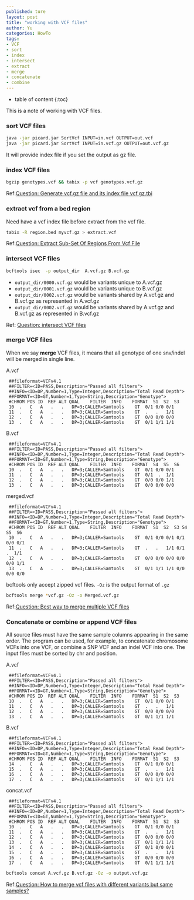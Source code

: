 ```yaml
---
published: ture
layout: post
title: "working with VCF files"
author: Yu
categories: HowTo
tags:
- VCF
- sort
- index
- intersect
- extract
- merge
- concatenate
- combine
---
```


* table of content
{:toc}  


This is a note of working with VCF files.


### sort VCF files

```bash
java -jar picard.jar SortVcf INPUT=in.vcf OUTPUT=out.vcf
java -jar picard.jar SortVcf INPUT=in.vcf.gz OUTPUT=out.vcf.gz
```
It will provide index file if you set the output as gz file.

### index VCF files

```bash
bgzip genotypes.vcf && tabix -p vcf genotypes.vcf.gz
```

Ref:[Question: Generate vcf.gz file and its index file vcf.gz.tbi](https://www.biostars.org/p/59492/)

### extract vcf from a bed region

Need have a vcf index file before extract from the vcf file.

```bash
tabix -R region.bed myvcf.gz > extract.vcf
```

Ref:[Question: Extract Sub-Set Of Regions From Vcf File](https://www.biostars.org/p/46331/)

### intersect VCF files

```bash
bcftools isec  -p output_dir  A.vcf.gz B.vcf.gz
```

- `output_dir/0000.vcf.gz` would be variants unique to A.vcf.gz
- `output_dir/0001.vcf.gz` would be variants unique to B.vcf.gz
- `output_dir/0002.vcf.gz` would be variants shared by A.vcf.gz and B.vcf.gz as represented in A.vcf.gz
- `output_dir/0002.vcf.gz` would be variants shared by A.vcf.gz and B.vcf.gz as represented in B.vcf.gz

Ref: [Question: intersect VCF files](https://www.biostars.org/p/178146/)

### merge VCF files

When we say **merge** VCF files, it means that all genotype of one snv/indel will be merged in single line.

A.vcf

```
 ##fileformat=VCFv4.1 
 ##FILTER=<ID=PASS,Description="Passed all filters">
 ##INFO=<ID=DP,Number=1,Type=Integer,Description="Total Read Depth">
 ##FORMAT=<ID=GT,Number=1,Type=String,Description="Genotype">
 #CHROM POS ID  REF ALT QUAL    FILTER  INFO    FORMAT  S1  S2  S3
 10  .   C   A   .   .   DP=3;CALLER=Samtools    GT  0/1 0/0 0/1
 11  .   C   A   .   .   DP=3;CALLER=Samtools    GT  .   .   1/1
 12  .   C   A   .   .   DP=3;CALLER=Samtools    GT  0/0 0/0 0/0
 13  .   C   A   .   .   DP=3;CALLER=Samtools    GT  0/1 1/1 1/1
```

B.vcf

```
 ##fileformat=VCFv4.1 
 ##FILTER=<ID=PASS,Description="Passed all filters">
 ##INFO=<ID=DP,Number=1,Type=Integer,Description="Total Read Depth">
 ##FORMAT=<ID=GT,Number=1,Type=String,Description="Genotype">
 #CHROM POS ID  REF ALT QUAL    FILTER  INFO    FORMAT  S4  S5  S6
 10  .   C   A   .   .   DP=3;CALLER=Samtools    GT  0/1 0/0 0/1
 11  .   C   A   .   .   DP=3;CALLER=Samtools    GT  0/1  .  1/1
 12  .   C   A   .   .   DP=3;CALLER=Samtools    GT  0/0 0/0 1/1 
 13  .   C   A   .   .   DP=3;CALLER=Samtools    GT  0/0 0/0 0/0
```


merged.vcf

```
 ##fileformat=VCFv4.1 
 ##FILTER=<ID=PASS,Description="Passed all filters">
 ##INFO=<ID=DP,Number=1,Type=Integer,Description="Total Read Depth">
 ##FORMAT=<ID=GT,Number=1,Type=String,Description="Genotype">
 #CHROM POS ID  REF ALT QUAL    FILTER  INFO    FORMAT  S1  S2  S3 S4  S5  S6
 10  .   C   A   .   .   DP=3;CALLER=Samtools    GT  0/1 0/0 0/1 0/1 0/0 0/1
 11  .   C   A   .   .   DP=3;CALLER=Samtools    GT  .   .   1/1 0/1  .  1/1
 12  .   C   A   .   .   DP=3;CALLER=Samtools    GT  0/0 0/0 0/0 0/0 0/0 1/1 
 13  .   C   A   .   .   DP=3;CALLER=Samtools    GT  0/1 1/1 1/1 0/0 0/0 0/0
```



bcftools only accept zipped vcf files. `-Oz` is the output format of `.gz`

```bash
bcftools merge *vcf.gz -Oz -o Merged.vcf.gz
```

Ref:[Question: Best way to merge multiple VCF files](https://www.biostars.org/p/311621/)



### Concatenate or combine or append VCF files

All source files must have the same sample columns appearing in the same order. The program can be used, for example, to concatenate chromosome VCFs into one VCF, or combine a SNP VCF and an indel VCF into one. The input files must be sorted by chr and position. 


A.vcf

```
 ##fileformat=VCFv4.1 
 ##FILTER=<ID=PASS,Description="Passed all filters">
 ##INFO=<ID=DP,Number=1,Type=Integer,Description="Total Read Depth">
 ##FORMAT=<ID=GT,Number=1,Type=String,Description="Genotype">
 #CHROM POS ID  REF ALT QUAL    FILTER  INFO    FORMAT  S1  S2  S3
 10  .   C   A   .   .   DP=3;CALLER=Samtools    GT  0/1 0/0 0/1
 11  .   C   A   .   .   DP=3;CALLER=Samtools    GT  .   .   1/1
 12  .   C   A   .   .   DP=3;CALLER=Samtools    GT  0/0 0/0 0/0
 13  .   C   A   .   .   DP=3;CALLER=Samtools    GT  0/1 1/1 1/1
```


B.vcf

```
 ##fileformat=VCFv4.1
 ##FILTER=<ID=PASS,Description="Passed all filters">  
 ##INFO=<ID=DP,Number=1,Type=Integer,Description="Total Read Depth">
 ##FORMAT=<ID=GT,Number=1,Type=String,Description="Genotype">
 #CHROM POS ID  REF ALT QUAL    FILTER  INFO    FORMAT  S1  S2  S3
 14  .   C   A   .   .   DP=3;CALLER=Samtools    GT  0/1 0/0 0/1
 15  .   C   A   .   .   DP=3;CALLER=Samtools    GT  .   .   1/1
 16  .   C   A   .   .   DP=3;CALLER=Samtools    GT  0/0 0/0 0/0
 17  .   C   A   .   .   DP=3;CALLER=Samtools    GT  0/1 1/1 1/1
```

concat.vcf

```
 ##fileformat=VCFv4.1
 ##FILTER=<ID=PASS,Description="Passed all filters">
 ##INFO=<ID=DP,Number=1,Type=Integer,Description="Total Read Depth">
 ##FORMAT=<ID=GT,Number=1,Type=String,Description="Genotype">
 #CHROM POS ID  REF ALT QUAL    FILTER  INFO    FORMAT  S1  S2  S3
 10  .   C   A   .   .   DP=3;CALLER=Samtools    GT  0/1 0/0 0/1
 11  .   C   A   .   .   DP=3;CALLER=Samtools    GT  .   .   1/1
 12  .   C   A   .   .   DP=3;CALLER=Samtools    GT  0/0 0/0 0/0
 13  .   C   A   .   .   DP=3;CALLER=Samtools    GT  0/1 1/1 1/1
 14  .   C   A   .   .   DP=3;CALLER=Samtools    GT  0/1 0/0 0/1
 15  .   C   A   .   .   DP=3;CALLER=Samtools    GT  .   .   1/1
 16  .   C   A   .   .   DP=3;CALLER=Samtools    GT  0/0 0/0 0/0
 17  .   C   A   .   .   DP=3;CALLER=Samtools    GT  0/1 1/1 1/1
```


```bash
bcftools concat A.vcf.gz B.vcf.gz -Oz -o output.vcf.gz 
````


Ref:[Question: How to merge vcf files with different variants but same samples?](https://www.biostars.org/p/312024/)

